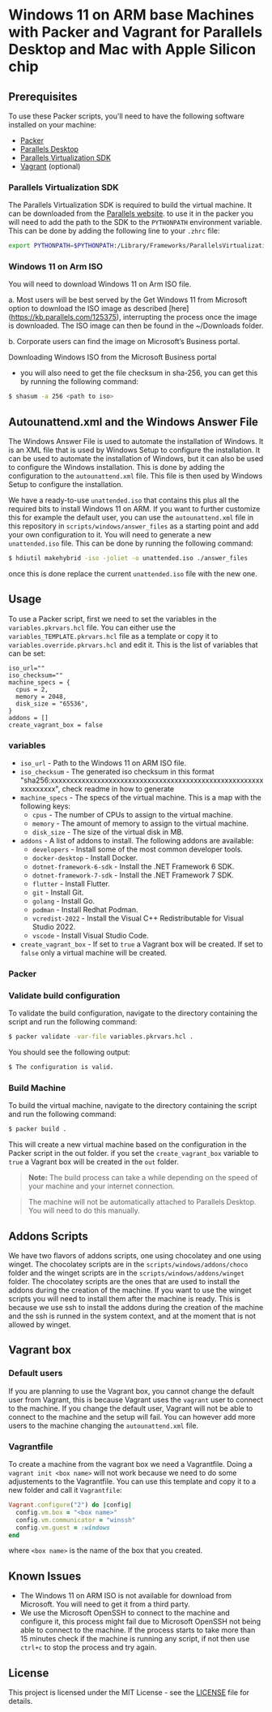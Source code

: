 # Windows 11 on ARM base Machines with Packer and Vagrant for Parallels Desktop and Mac with Apple Silicon chip

## Prerequisites

To use these Packer scripts, you'll need to have the following software installed on your machine:

* [Packer](https://www.packer.io/)
* [Parallels Desktop](https://www.parallels.com/products/desktop/)
* [Parallels Virtualization SDK](https://www.parallels.com/products/desktop/download/)
* [Vagrant](https://www.vagrantup.com/) (optional)

### Parallels Virtualization SDK

The Parallels Virtualization SDK is required to build the virtual machine. It can be downloaded from the [Parallels website](https://www.parallels.com/products/desktop/download/). to use it in the packer you will need to add the path to the SDK to the `PYTHONPATH` environment variable. This can be done by adding the following line to your `.zhrc` file:

  ```bash
  export PYTHONPATH=$PYTHONPATH:/Library/Frameworks/ParallelsVirtualizationSDK.framework/Versions/Current/Libraries/Python/3.7
  ```

### Windows 11 on Arm ISO

You will need to download Windows 11 on Arm ISO file.

a. Most users will be best served by the Get Windows 11 from Microsoft option to download the ISO image as described [here] (https://kb.parallels.com/125375), interrupting the process once the image is downloaded. The ISO image can then be found in the ~/Downloads folder.

b. Corporate users can find the image on Microsoft’s Business portal.

 
Downloading Windows ISO from the Microsoft Business portal

* you will also need to get the file checksum in sha-256, you can get this by running the following command:

 ```bash
$ shasum -a 256 <path to iso>
  ```

## Autounattend.xml and the Windows Answer File

The Windows Answer File is used to automate the installation of Windows. It is an XML file that is used by Windows Setup to configure the installation. It can be used to automate the installation of Windows, but it can also be used to configure the Windows installation. This is done by adding the configuration to the `autounattend.xml` file. This file is then used by Windows Setup to configure the installation.

We have a ready-to-use `unattended.iso` that contains this plus all the required bits to install Windows 11 on ARM. If you want to further customize this for example the default user, you can use the `autounattend.xml` file in this repository in `scripts/windows/answer_files` as a starting point and add your own configuration to it. You will need to generate a new `unattended.iso` file. This can be done by running the following command:

```bash
$ hdiutil makehybrid -iso -joliet -o unattended.iso ./answer_files
```

once this is done replace the current `unattended.iso` file with the new one.

## Usage

To use a Packer script, first we need to set the variables in the `variables.pkrvars.hcl` file. You can either use the `variables_TEMPLATE.pkrvars.hcl` file as a template or copy it to `variables.override.pkrvars.hcl` and edit it.
This is the list of variables that can be set:

```hcl
iso_url=""
iso_checksum="" 
machine_specs = {
  cpus = 2,
  memory = 2048,
  disk_size = "65536",
}
addons = [] 
create_vagrant_box = false
```

### variables

* `iso_url` - Path to the Windows 11 on ARM ISO file.
* `iso_checksum` - The generated iso checksum in this format "sha256:xxxxxxxxxxxxxxxxxxxxxxxxxxxxxxxxxxxxxxxxxxxxxxxxxxxxxxxxxxxxxxxx", check readme in how to generate
* `machine_specs` - The specs of the virtual machine. This is a map with the following keys:
  * `cpus` - The number of CPUs to assign to the virtual machine.
  * `memory` - The amount of memory to assign to the virtual machine.
  * `disk_size` - The size of the virtual disk in MB.
* `addons` - A list of addons to install. The following addons are available:
  * `developers` - Install some of the most common developer tools.
  * `docker-desktop` - Install Docker.
  * `dotnet-framework-6-sdk` - Install the .NET Framework 6 SDK.
  * `dotnet-framework-7-sdk` - Install the .NET Framework 7 SDK.
  * `flutter` - Install Flutter.
  * `git` - Install Git.
  * `golang` - Install Go.
  * `podman` - Install Redhat Podman.
  * `vcredist-2022` - Install the Visual C++ Redistributable for Visual Studio 2022.
  * `vscode` - Install Visual Studio Code.
* `create_vagrant_box` - If set to `true` a Vagrant box will be created. If set to `false` only a virtual machine will be created.

### Packer

### Validate build configuration

To validate the build configuration, navigate to the directory containing the script and run the following command:

```bash
$ packer validate -var-file variables.pkrvars.hcl .
```

You should see the following output:

```bash
$ The configuration is valid.
```

### Build Machine

To build the virtual machine, navigate to the directory containing the script and run the following command:

```bash
$ packer build .
```

This will create a new virtual machine based on the configuration in the Packer script in the out folder. if you set the `create_vagrant_box` variable to `true` a Vagrant box will be created in the `out` folder.

> **Note:** The build process can take a while depending on the speed of your machine and your internet connection.  

> The machine will not be automatically attached to Parallels Desktop. You will need to do this manually.

## Addons Scripts

We have two flavors of addons scripts, one using chocolatey and one using winget. The chocolatey scripts are in the `scripts/windows/addons/choco` folder and the winget scripts are in the `scripts/windows/addons/winget` folder. The chocolatey scripts are the ones that are used to install the addons during the creation of the machine. If you want to use the winget scripts you will need to install them after the machine is ready.
This is because we use ssh to install the addons during the creation of the machine and the ssh is runned in the system context, and at the moment that is not allowed by winget.

## Vagrant box

### Default users

If you are planning to use the Vagrant box, you cannot change the default user from Vagrant, this is because Vagrant uses the `vagrant` user to connect to the machine. If you change the default user, Vagrant will not be able to connect to the machine and the setup will fail. You can however add more users to the machine changing the `autounattend.xml` file.

### Vagrantfile

To create a machine from the vagrant box we need a Vagrantfile. Doing a `vagrant init <box name>` will not work because we need to do some adjustements to the Vagrantfile. You can use this template and copy it to a new folder and call it `Vagrantfile`:

```ruby
Vagrant.configure("2") do |config|
  config.vm.box = "<box name>"
  config.vm.communicator = "winssh"
  config.vm.guest = :windows
end
```

  where `<box name>` is the name of the box that you created.

## Known Issues

* The Windows 11 on ARM ISO is not available for download from Microsoft. You will need to get it from a third party.
* We use the Microsoft OpenSSH to connect to the machine and configure it, this process might fail due to Microsoft OpenSSH not being able to connect to the machine. If the process starts to take more than 15 minutes check if the machine is running any script, if not then use `ctrl+c` to stop the process and try again.

## License

This project is licensed under the MIT License - see the [LICENSE](LICENSE) file for details.

